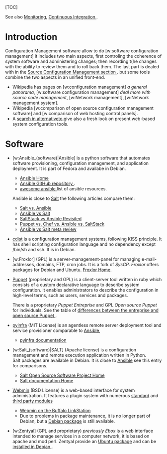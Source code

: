 <!--
.. description:
.. date: 2011-10-02
.. slug: configuration_management
.. tags:
.. link:
.. book: mzlinux
.. title: System configuration management
-->


[TOC]



See also
[Monitoring](/node/monitoring "internal reference"),
[Continuous Integration
](/node/software_design#continuous_integration "internal reference").


# Introduction
Configuration Management software allow to do
[w:software configuration management] it includes two main aspects,
first controling the coherence of system software and administering
changes; then recording t(he changes with the ability to review them
and to roll back them. The last part is dealed with in the
[Source Configuration Management section
](/node/scm "internal reference").
but some tools combine the two aspects in an unified front-end.


-   Wikipedia has pages on [w:configuration management] _a general
    panorama_, [w:software configuration management] _deal more with
    source code management_, [w:Network management],
    [w:Network management system].
-   Wikipedia
    [w:comparison of open source configuration management software]
    and
    [w:comparison of web hosting control panels].
-   A [search in alternativeto
    ](http://alternativeto.net/software/webmin/?platform=linux)
    give also a fresh look on present web-based system configuration
    tools.


# Software
-   <a name="ansible"></a>[w:Ansible_(software)|Ansible] is a python
    software that automates software provisioning, configuration
    management, and application deployment. It is  part of Fedora and
    availabe in Debian.

    -   [Ansible Home](http://www.ansible.com/)
    -   [Ansible GitHub repository
        ](https://github.com/ansible/ansible).
    -   [awesome ansible
        ](https://github.com/jdauphant/awesome-ansible)
        list of ansible resources.

    Ansible is close to [Salt](#salt "internal references")
    the following articles compare them:

    -   [Salt vs. Ansible
        ](http://jensrantil.github.io/salt-vs-ansible.html)
    -   [Ansible vs Salt
        ](https://www.upguard.com/articles/ansible-vs-salt)
    -   [SaltStack vs Ansible Revisited
        ](https://www.upguard.com/articles/saltstack-vs-ansible-revisited)
    -   [Puppet vs. Chef vs. Ansible vs. SaltStack
        ](https://www.intigua.com/blog/puppet-vs.-chef-vs.-ansible-vs.-saltstack)
    -   [Ansible vs Salt meta review
        ](http://www.alexandrejoseph.com/blog/2016-03-23-ansible-vs-salt-meta-review.html)

-   [cdist](http://www.nico.schottelius.org/software/cdist/)
    is a configuration management systems, following KISS principle. It has shell
    scripting configuration language and no dependency except /bin/sh and ssh.
    It is in Debian.
-   [w:Froxlor] (GPL)  is a  server-management-panel
    for managing e-mail-addresses, domains, FTP, cron jobs.
    It is a fork of _SysCP_. _Froxlor_ offers packages for Debian and Ubuntu.
    [Froxlor Home](http://www.froxlor.org/).
-   [Puppet](https://puppet.com/) (proprietary and GPL)
    is a client-server tool written in ruby which
    consists of a custom declarative language to describe system
    configuration. It enables administrators to describe the
    configuration in high-level terms, such as users, services and
    packages.

    There is a proprietary _Puppet Entreprise_ and GPL
    _Open source Puppet_ for individuals. See the table of
    [differences between the entreprise and open source Puppet
    ](https://puppet.com/product/puppet-enterprise-and-open-source-puppet).

-   [pyinfra](https://github.com/Fizzadar/pyinfra) (MIT License)
    is an agentless remote server deployment tool and service
    provisioner comparable to
    [Ansible](#ansible "internel reference"),
    -   [pyinfra documentation
        ](https://pyinfra.readthedocs.io/en/latest/)
-   <a name="salt">[w:Salt_(software)|SALT] (Apache license)
    is a configuration management and remote execution application written in Python.<br />
    Salt packages are available in Debian. It is close to
    [Ansible](#ansible "internal reference") see this entry for
    comparisons.
    -   [Salt Open Source Software Project Home](http://www.saltstack.com/community/)
    -   [Salt documentation Home](http://docs.saltstack.com/)
-   [Webmin](http://www.webmin.com/) (BSD License) is a web-based
    interface for system administration.
    It features a plugin system with numerous
    [standard](http://www.webmin.com/standard.html) and
    [third party modules](http://www.webmin.com/third.html)
    -   [Webmin on the Buffalo LinkStation
        ](http://buffalo.nas-central.org/wiki/Webmin_to_remotely_administer_your_LinkStation)
    -   Due to problems in package maintenance, it is no longer part of
        Debian, but a [Debian package](http://www.webmin.com/deb.html)
        is still available.
-   [w:Zentyal] (GPL and proprietary) _previously Ebox_
    is a web interface intended to manage services in a computer network,
    it is based on apache and mod perl.
    Zentyal provide an
    [Ubuntu package](https://wiki.zentyal.org/wiki/Installation_Guide)
    and can be
    [installed in Debian
    ](http://www.debianadmin.com/manage-network-and-servers-using-ebox-in-debian.html).

<!--  Local Variables: -->
<!--  mode: markdown -->
<!--  ispell-local-dictionary: "english" -->
<!--  End: -->
